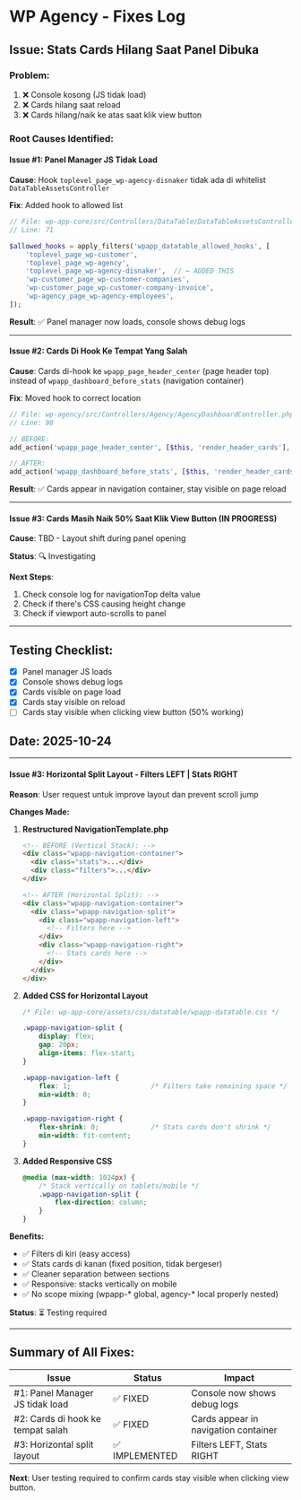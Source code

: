# WP Agency - Fixes Log

## Issue: Stats Cards Hilang Saat Panel Dibuka

### Problem:
1. ❌ Console kosong (JS tidak load)
2. ❌ Cards hilang saat reload
3. ❌ Cards hilang/naik ke atas saat klik view button

### Root Causes Identified:

#### Issue #1: Panel Manager JS Tidak Load
**Cause**: Hook `toplevel_page_wp-agency-disnaker` tidak ada di whitelist `DataTableAssetsController`

**Fix**: Added hook to allowed list
```php
// File: wp-app-core/src/Controllers/DataTable/DataTableAssetsController.php
// Line: 71

$allowed_hooks = apply_filters('wpapp_datatable_allowed_hooks', [
    'toplevel_page_wp-customer',
    'toplevel_page_wp-agency',
    'toplevel_page_wp-agency-disnaker',  // ← ADDED THIS
    'wp-customer_page_wp-customer-companies',
    'wp-customer_page_wp-customer-company-invoice',
    'wp-agency_page_wp-agency-employees',
]);
```

**Result**: ✅ Panel manager now loads, console shows debug logs

---

#### Issue #2: Cards Di Hook Ke Tempat Yang Salah
**Cause**: Cards di-hook ke `wpapp_page_header_center` (page header top) instead of `wpapp_dashboard_before_stats` (navigation container)

**Fix**: Moved hook to correct location
```php
// File: wp-agency/src/Controllers/Agency/AgencyDashboardController.php
// Line: 98

// BEFORE:
add_action('wpapp_page_header_center', [$this, 'render_header_cards'], 10, 2);

// AFTER:
add_action('wpapp_dashboard_before_stats', [$this, 'render_header_cards'], 10, 2);
```

**Result**: ✅ Cards appear in navigation container, stay visible on page reload

---

#### Issue #3: Cards Masih Naik 50% Saat Klik View Button (IN PROGRESS)
**Cause**: TBD - Layout shift during panel opening

**Status**: 🔍 Investigating

**Next Steps**:
1. Check console log for navigationTop delta value
2. Check if there's CSS causing height change
3. Check if viewport auto-scrolls to panel

---

## Testing Checklist:
- [x] Panel manager JS loads
- [x] Console shows debug logs
- [x] Cards visible on page load
- [x] Cards stay visible on reload
- [ ] Cards stay visible when clicking view button (50% working)

## Date: 2025-10-24

---

#### Issue #3: Horizontal Split Layout - Filters LEFT | Stats RIGHT

**Reason**: User request untuk improve layout dan prevent scroll jump

**Changes Made:**

1. **Restructured NavigationTemplate.php**
   ```html
   <!-- BEFORE (Vertical Stack): -->
   <div class="wpapp-navigation-container">
     <div class="stats">...</div>
     <div class="filters">...</div>
   </div>

   <!-- AFTER (Horizontal Split): -->
   <div class="wpapp-navigation-container">
     <div class="wpapp-navigation-split">
       <div class="wpapp-navigation-left">
         <!-- Filters here -->
       </div>
       <div class="wpapp-navigation-right">
         <!-- Stats cards here -->
       </div>
     </div>
   </div>
   ```

2. **Added CSS for Horizontal Layout**
   ```css
   /* File: wp-app-core/assets/css/datatable/wpapp-datatable.css */
   
   .wpapp-navigation-split {
       display: flex;
       gap: 20px;
       align-items: flex-start;
   }

   .wpapp-navigation-left {
       flex: 1;                    /* Filters take remaining space */
       min-width: 0;
   }

   .wpapp-navigation-right {
       flex-shrink: 0;             /* Stats cards don't shrink */
       min-width: fit-content;
   }
   ```

3. **Added Responsive CSS**
   ```css
   @media (max-width: 1024px) {
       /* Stack vertically on tablets/mobile */
       .wpapp-navigation-split {
           flex-direction: column;
       }
   }
   ```

**Benefits:**
- ✅ Filters di kiri (easy access)
- ✅ Stats cards di kanan (fixed position, tidak bergeser)
- ✅ Cleaner separation between sections
- ✅ Responsive: stacks vertically on mobile
- ✅ No scope mixing (wpapp-* global, agency-* local properly nested)

**Status**: ⏳ Testing required

---

## Summary of All Fixes:

| Issue | Status | Impact |
|-------|--------|--------|
| #1: Panel Manager JS tidak load | ✅ FIXED | Console now shows debug logs |
| #2: Cards di hook ke tempat salah | ✅ FIXED | Cards appear in navigation container |
| #3: Horizontal split layout | ✅ IMPLEMENTED | Filters LEFT, Stats RIGHT |

**Next**: User testing required to confirm cards stay visible when clicking view button.

